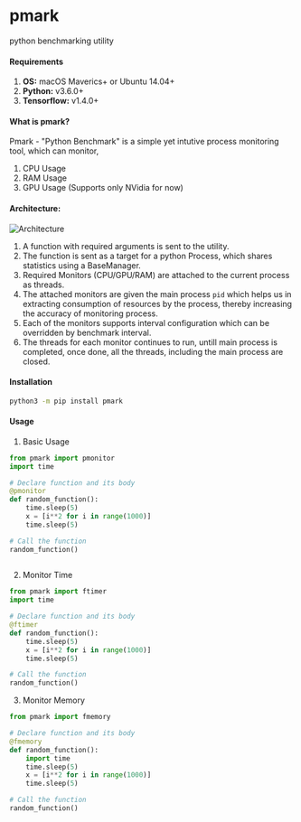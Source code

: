 # pmark
python benchmarking utility

#### Requirements  
1. **OS:** macOS Maverics+ or Ubuntu 14.04+  
2. **Python:** v3.6.0+ 
3. **Tensorflow:** v1.4.0+ 


#### What is pmark?
Pmark - "Python Benchmark" is a simple yet intutive process monitoring tool, which can monitor,
1. CPU Usage
2. RAM Usage
3. GPU Usage (Supports only NVidia for now)

#### Architecture:
![Architecture](https://github.com/kingspp/pmark/blob/master/pmark.png)

1. A function with required arguments is sent to the utility.
2. The function is sent as a target for a python Process, which shares statistics using a BaseManager. 
3. Required Monitors (CPU/GPU/RAM) are attached to the current process as threads.
4. The attached monitors are given the main process `pid` which helps us in extracting consumption of resources by the process,
thereby increasing the accuracy of monitoring process.
5. Each of the monitors supports interval configuration which can be overridden by benchmark interval.
6. The threads for each monitor continues to run, untill main process is completed, once done, all the threads,
including the main process are closed. 


#### Installation
```bash
python3 -m pip install pmark
```

#### Usage


1. Basic Usage
```python
from pmark import pmonitor
import time

# Declare function and its body
@pmonitor
def random_function():
    time.sleep(5)
    x = [i**2 for i in range(1000)]
    time.sleep(5)

# Call the function
random_function()
    

```

2. Monitor Time
```python
from pmark import ftimer
import time

# Declare function and its body
@ftimer
def random_function():
    time.sleep(5)
    x = [i**2 for i in range(1000)]
    time.sleep(5)

# Call the function
random_function()
```

3. Monitor Memory
```python
from pmark import fmemory

# Declare function and its body
@fmemory
def random_function():
    import time
    time.sleep(5)
    x = [i**2 for i in range(1000)]
    time.sleep(5)

# Call the function
random_function()
```